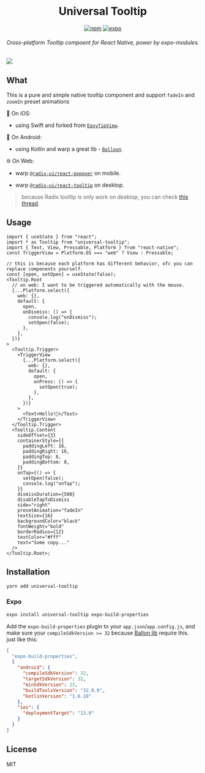 <div align="center">
  <h1 align="center">Universal Tooltip</h1>

[![npm](https://img.shields.io/npm/l/universal-tooltip?style=flat-square)](https://www.npmjs.com/package/universal-tooltip) [![expo](https://img.shields.io/badge/Runs%20with%20Expo-4630EB.svg?style=flat-square&logo=EXPO&labelColor=f3f3f3&logoColor=000)](https://expo.io/)

  <h6 align="center">Cross-platform Tooltip compoent for React Native, power by expo-modules.</h6>
</div>

<a href="https://twitter.com/alan_toa/status/1612406259160092673"><image src="./assets/preview.png" /></a>

## What

This is a pure and simple native tooltip component and support `fadeIn` and `zoomIn` preset animations

🍎 On iOS:

- using Swift and forked from [`EasyTipView`](https://github.com/teodorpatras/EasyTipView).

🤖️ On Android:

- using Kotlin and warp a great lib - [`Balloon`](https://github.com/skydoves/Balloon).

🌐 On Web:

- warp [`@radix-ui/react-popover`](https://www.radix-ui.com/docs/primitives/components/popover) on mobile.

- warp [`@radix-ui/react-tooltip`](https://www.radix-ui.com/docs/primitives/components/popover) on desktop.

> because Radix tooltip is only work on desktop, you can check [this thread](https://github.com/radix-ui/primitives/issues/955#issuecomment-960610209).

## Usage

```tsx
import { useState } from "react";
import * as Tooltip from "universal-tooltip";
import { Text, View, Pressable, Platform } from "react-native";
const TriggerView = Platform.OS === "web" ? View : Pressable;

// this is because each platform has different behavior, ofc you can replace components yourself.
const [open, setOpen] = useState(false);
<Tooltip.Root
  // on web: I want to be triggered automatically with the mouse.
  {...Platform.select({
    web: {},
    default: {
      open,
      onDismiss: () => {
        console.log("onDismiss");
        setOpen(false);
      },
    },
  })}
>
  <Tooltip.Trigger>
    <TriggerView
      {...Platform.select({
        web: {},
        default: {
          open,
          onPress: () => {
            setOpen(true);
          },
        },
      })}
    >
      <Text>Hello!👋</Text>
    </TriggerView>
  </Tooltip.Trigger>
  <Tooltip.Content
    sideOffset={3}
    containerStyle={{
      paddingLeft: 16,
      paddingRight: 16,
      paddingTop: 8,
      paddingBottom: 8,
    }}
    onTap={() => {
      setOpen(false);
      console.log("onTap");
    }}
    dismissDuration={500}
    disableTapToDismiss
    side="right"
    presetAnimation="fadeIn"
    textSize={16}
    backgroundColor="black"
    fontWeight="bold"
    borderRadius={12}
    textColor="#fff"
    text="Some copy..."
  />
</Tooltip.Root>;
```

## Installation

```sh
yarn add universal-tooltip
```

### Expo

```sh
expo install universal-tooltip expo-build-properties
```

Add the `expo-build-properties` plugin to your `app.json`/`app.config.js`, and make sure your `compileSdkVersion >= 32` because [Ballon lib](https://github.com/skydoves/Balloon) require this.
just like this:

```json
[
  "expo-build-properties",
  {
    "android": {
      "compileSdkVersion": 32,
      "targetSdkVersion": 32,
      "minSdkVersion": 23,
      "buildToolsVersion": "32.0.0",
      "kotlinVersion": "1.6.10"
    },
    "ios": {
      "deploymentTarget": "13.0"
    }
  }
]
```

## License

MIT
